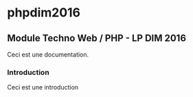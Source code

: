 # phpdim2016
## Module Techno Web / PHP - LP DIM 2016

Ceci est une documentation.

### Introduction

Ceci est une introduction